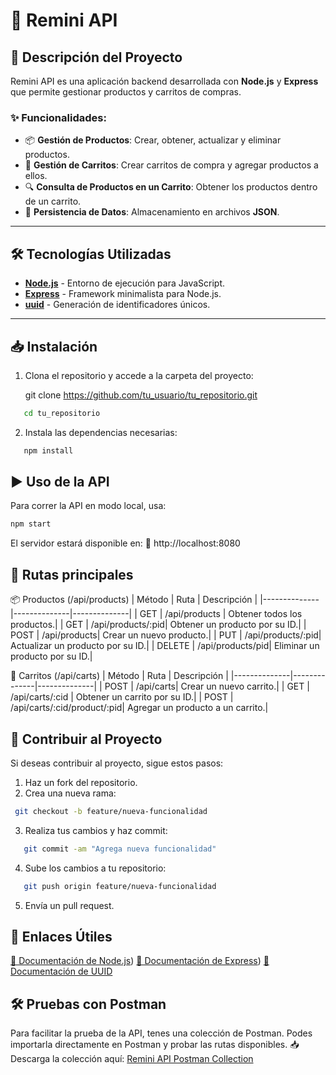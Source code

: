 # 🍷 Remini API

## 📌 Descripción del Proyecto

Remini API es una aplicación backend desarrollada con **Node.js** y **Express** que permite gestionar productos y carritos de compras.  

### ✨ Funcionalidades:
- 📦 **Gestión de Productos**: Crear, obtener, actualizar y eliminar productos.
- 🛒 **Gestión de Carritos**: Crear carritos de compra y agregar productos a ellos.
- 🔍 **Consulta de Productos en un Carrito**: Obtener los productos dentro de un carrito.
- 💾 **Persistencia de Datos**: Almacenamiento en archivos **JSON**.

---

## 🛠️ Tecnologías Utilizadas

- **[Node.js](https://nodejs.org/)** - Entorno de ejecución para JavaScript.
- **[Express](https://expressjs.com/)** - Framework minimalista para Node.js.
- **[uuid](https://www.npmjs.com/package/uuid)** - Generación de identificadores únicos.

---

## 📥 Instalación

1. Clona el repositorio y accede a la carpeta del proyecto:

   git clone https://github.com/tu_usuario/tu_repositorio.git
```bash
   cd tu_repositorio
```
2. Instala las dependencias necesarias:
```bash
   npm install
```
## ▶️ Uso de la API
  Para correr la API en modo local, usa:
  ```bash
  npm start
  ```
  El servidor estará disponible en: 
🔗 http://localhost:8080

## 🔀 Rutas principales
  📦 Productos (/api/products)
| Método | Ruta | Descripción |
|--------------|--------------|--------------|
| GET | /api/products | Obtener todos los productos.|
| GET | /api/products/:pid| Obtener un producto por su ID.|
| POST | /api/products| Crear un nuevo producto.|
| PUT | /api/products/:pid| Actualizar un producto por su ID.|
| DELETE | /api/products/pid| Eliminar un producto por su ID.|

  🛒 Carritos (/api/carts)
| Método | Ruta | Descripción |
|--------------|--------------|--------------|
| POST | /api/carts| Crear un nuevo carrito.|
| GET | /api/carts/:cid | Obtener un carrito por su ID.|
| POST | /api/carts/:cid/product/:pid| 	Agregar un producto a un carrito.|

## 🤝 Contribuir al Proyecto
Si deseas contribuir al proyecto, sigue estos pasos:

1. Haz un fork del repositorio.
2. Crea una nueva rama:
```bash
 git checkout -b feature/nueva-funcionalidad
```
3. Realiza tus cambios y haz commit:
```bash
   git commit -am "Agrega nueva funcionalidad"
```
4. Sube los cambios a tu repositorio:
```bash
   git push origin feature/nueva-funcionalidad
```
5. Envía un pull request.

## 🔗 Enlaces Útiles
[📌 Documentación de Node.js](https://nodejs.org/docs/latest/api/))
[📌 Documentación de Express](https://expressjs.com/en/guide/routing.html))
[📌 Documentación de UUID](https://www.npmjs.com/package/uuid)

## 🛠️ Pruebas con Postman
Para facilitar la prueba de la API, tenes una colección de Postman.
Podes importarla directamente en Postman y probar las rutas disponibles.
📥 Descarga la colección aquí: [Remini API Postman Collection](/docs/Postman_Collection.json)
